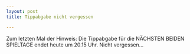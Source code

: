 ```yaml
---
layout: post
title: Tippabgabe nicht vergessen

---
```


Zum letzten Mal der Hinweis: Die Tippabgabe für die NÄCHSTEN BEIDEN SPIELTAGE endet heute um 20.15 Uhr. Nicht vergessen...


